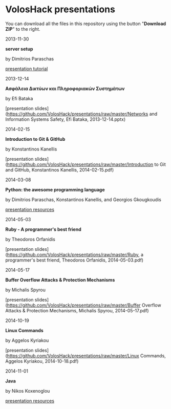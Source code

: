 VolosHack presentations
=========

You can download all the files in this repository using the button "**Download ZIP**" to the right.


2013-11-30

**server setup**

by Dimitrios Paraschas

[presentation tutorial](http://voloshack.tk/?p=67)


2013-12-14

**Ασφάλεια Δικτύων και Πληροφοριακών Συστημάτων**

by Efi Bataka

[presentation slides](https://github.com/VolosHack/presentations/raw/master/Networks and Information Systems Safety, Efi Bataka, 2013-12-14.pptx)


2014-02-15

**Introduction to Git & GitHub**

by Konstantinos Kanellis

[presentation slides](https://github.com/VolosHack/presentations/raw/master/Introduction to Git and GitHub, Konstantinos Kanellis, 2014-02-15.pdf)


2014-03-08

**Python: the awesome programming language**

by Dimitrios Paraschas, Konstantinos Kanellis, and Georgios Gkougkoudis

[presentation resources](https://github.com/VolosHack/presentations/tree/master/Python%2C%20the%20awesome%20programming%20language%2C%20Dimitrios%20Paraschas%2C%202014-03-08)


2014-05-03

**Ruby - A programmer's best friend**

by Theodoros Orfanidis

[presentation slides](https://github.com/VolosHack/presentations/raw/master/Ruby, a programmer's best friend, Theodoros Orfanidis, 2014-05-03.pdf)


2014-05-17

**Buffer Overflow Attacks & Protection Mechanisms**

by Michalis Spyrou

[presentation slides](https://github.com/VolosHack/presentations/raw/master/Buffer Overflow Attacks & Protection Mechanisms, Michalis Spyrou, 2014-05-17.pdf)


2014-10-19

**Linux Commands**

by Aggelos Kyriakou

[presentation slides](https://github.com/VolosHack/presentations/raw/master/Linux Commands, Aggelos Kyriakou, 2014-10-18.pdf)


2014-11-01

**Java**

by Nikos Koxenoglou

[presentation resources](https://github.com/VolosHack/presentations/tree/master/Java%2C%20Nikos%20Koxenoglou%2C%202014-11-01)

